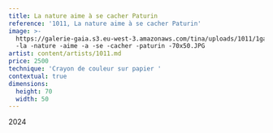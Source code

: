 ```yaml
---
title: La nature aime à se cacher Paturin
reference: '1011, La nature aime à se cacher Paturin'
image: >-
  https://galerie-gaia.s3.eu-west-3.amazonaws.com/tina/uploads/1011/1galerie-gaia-011
  -la -nature -aime -a -se -cacher -paturin -70x50.JPG
artist: content/artists/1011.md
price: 2500
technique: 'Crayon de couleur sur papier '
contextual: true
dimensions:
  height: 70
  width: 50
---
```


2024 
